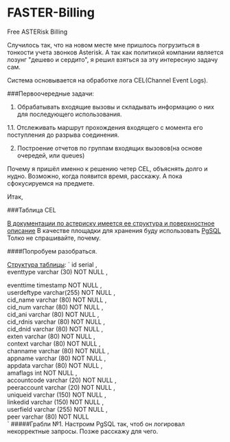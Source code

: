 # FASTER-Billing
Free ASTERisk Billing

Случилось так, что на новом месте мне пришлось погрузиться в тонкости учета звонков Asterisk. А так как политикой компании является лозунг "дешево и сердито", я решил взяться за эту интересную задачу сам.

Система основывается на обработке лога CEL(Channel Event Logs).

###Первоочередные задачи:
1.   Обрабатывать входящие вызовы и складывать информацию о них для последующего использования.

1.1. Отслеживать маршрут прохождения входящего с момента его поступления до разрыва соединения.

2.   Построение отчетов по группам входящих вызовов(на основе очередей, или queues)

   
Почему я пришёл именно к решению четер CEL, объяснять долго и нудно. Возможно, когда появится время, расскажу. А пока сфокусируемся на предмете.

Итак, 

###Таблица CEL

[В документации по астериску имеется ее структура и поверхностное описание](https://wiki.asterisk.org/wiki/pages/viewpage.action?pageId=5242932)
В качестве площадки для хранения буду использовать [PgSQL](http://www.postgresql.org) Толко не спрашивайте, почему.

####Попробуем разобраться.

[Структура таблицы](https://wiki.asterisk.org/wiki/display/AST/PostgreSQL+CEL+Backend):
`
id serial ,   
eventtype varchar (30) NOT NULL ,   

eventtime timestamp NOT NULL ,      
userdeftype varchar(255) NOT NULL ,   
cid_name varchar (80) NOT NULL ,    
cid_num varchar (80) NOT NULL ,   
cid_ani varchar (80) NOT NULL ,    
cid_rdnis varchar (80) NOT NULL ,   
cid_dnid varchar (80) NOT NULL ,   
exten varchar (80) NOT NULL ,   
context varchar (80) NOT NULL ,    
channame varchar (80) NOT NULL ,   
appname varchar (80) NOT NULL ,   
appdata varchar (80) NOT NULL ,    
amaflags int NOT NULL ,   
accountcode varchar (20) NOT NULL ,   
peeraccount varchar (20) NOT NULL ,   
uniqueid varchar (150) NOT NULL ,   
linkedid varchar (150) NOT NULL ,    
userfield varchar (255) NOT NULL ,   
peer varchar (80) NOT NULL    
`
#####Грабли №1.
Настроим PgSQL так, чтоб он логировал некорректные запросы. Позже расскажу для чего.
